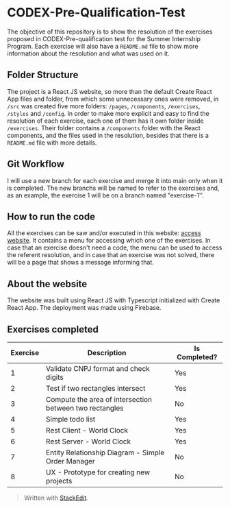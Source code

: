 # CODEX-Pre-Qualification-Test

The objective of this repository is to show the resolution of the exercises proposed in CODEX-Pre-qualification test for the Summer Internship Program. Each exercise will also have a `README.md` file to show more information about the resolution and what was used on it.

## Folder Structure

The project is a React JS website, so more than the default Create React App files and folder, from which some unnecessary ones were removed, in `/src` was created five more folders: `/pages`, `/components`, `/exercises`, `/styles` and `/config`. In order to make more explicit and easy to find the resolution of each exercise, each one of them has it own folder inside `/exercises`. Their folder contains a `/components` folder with the React components, and the files used in the resolution, besides that there is a `README.md` file with more details.

## Git Workflow

I will use a new branch for each exercise and merge it into main only when it is completed. The new branchs will be named to refer to the exercises and, as an example, the exercise 1 will be on a branch named "exercise-1''.

## How to run the code

All the exercises can be saw and/or executed in this website: [access website](https://codex-pre-qualification-test.web.app/). It contains a menu for accessing which one of the exercises. In case that an exercise doesn't need a code, the menu can be used to access the referent resolution, and in case that an exercise was not solved, there will be a page that shows a message informing that.

## About the website

The website was built using React JS with Typescript initialized with Create React App. The deployment was made using Firebase.

## Exercises completed

| Exercise | Description                                             | Is Completed? |
| -------- | ------------------------------------------------------- | ------------- |
| 1        | Validate CNPJ format and check digits                   | Yes           |
| 2        | Test if two rectangles intersect                        | Yes           |
| 3        | Compute the area of intersection between two rectangles | No            |
| 4        | Simple todo list                                        | Yes           |
| 5        | Rest Client - World Clock                               | Yes           |
| 6        | Rest Server - World Clock                               | Yes           |
| 7        | Entity Relationship Diagram - Simple Order Manager      | No            |
| 8        | UX - Prototype for creating new projects                | No            |

> Written with [StackEdit](https://stackedit.io/).
